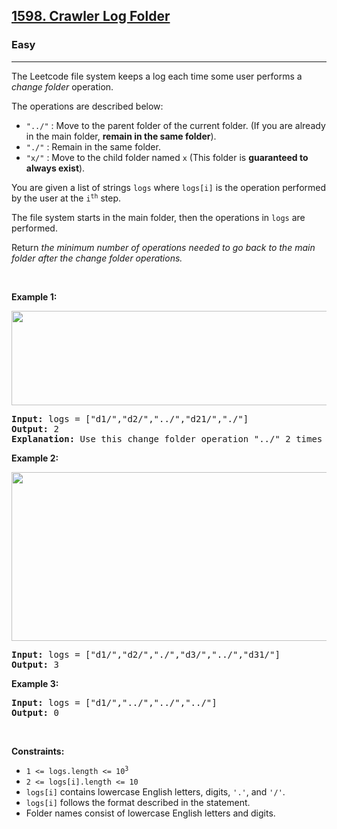 <h2><a href="https://leetcode.com/problems/crawler-log-folder/">1598. Crawler Log Folder</a></h2><h3>Easy</h3><hr><div><p>The <span class="wiseone-analysis-result wiseone-analysis-result-entity">Leetcode</span> <span class="wiseone-analysis-result wiseone-analysis-result-entity">file system</span> keeps a log each time some user performs a <em>change folder</em> operation.</p>

<p>The operations are described below:</p>

<ul>
	<li><code>"../"</code> : Move to the parent folder of the current folder. (If you are already in the main folder, <strong>remain in the same folder</strong>).</li>
	<li><code>"./"</code> : Remain in the same folder.</li>
	<li><code>"x/"</code> : Move to the child folder named <code>x</code> (This folder is <strong>guaranteed to always exist</strong>).</li>
</ul>

<p>You are given a list of strings <code>logs</code> where <code>logs[i]</code> is the operation performed by the user at the <code>i<sup>th</sup></code> step.</p>

<p>The <span class="wiseone-analysis-result wiseone-analysis-result-entity">file system</span> starts in the main folder, then the operations in <code>logs</code> are performed.</p>

<p>Return <em>the minimum number of operations needed to go back to the main folder after the change folder operations.</em></p>

<p>&nbsp;</p>
<p><strong class="example">Example 1:</strong></p>

<p><img alt="" src="https://assets.leetcode.com/uploads/2020/09/09/sample_11_1957.png" style="width: 775px; height: 151px;"></p>

<pre><strong>Input:</strong> logs = ["d1/","d2/","../","d21/","./"]
<strong>Output:</strong> 2
<strong>Explanation: </strong>Use this change folder operation "../" 2 times and go back to the main folder.
</pre>

<p><strong class="example">Example 2:</strong></p>

<p><img alt="" src="https://assets.leetcode.com/uploads/2020/09/09/sample_22_1957.png" style="width: 600px; height: 270px;"></p>

<pre><strong>Input:</strong> logs = ["d1/","d2/","./","d3/","../","d31/"]
<strong>Output:</strong> 3
</pre>

<p><strong class="example">Example 3:</strong></p>

<pre><strong>Input:</strong> logs = ["d1/","../","../","../"]
<strong>Output:</strong> 0
</pre>

<p>&nbsp;</p>
<p><strong>Constraints:</strong></p>

<ul>
	<li><code>1 &lt;= logs.length &lt;= 10<sup>3</sup></code></li>
	<li><code>2 &lt;= logs[i].length &lt;= 10</code></li>
	<li><code>logs[i]</code> contains lowercase English letters, digits, <code>'.'</code>, and <code>'/'</code>.</li>
	<li><code>logs[i]</code> follows the format described in the statement.</li>
	<li>Folder names consist of lowercase English letters and digits.</li>
</ul>
</div>